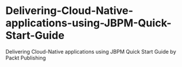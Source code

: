 # Delivering-Cloud-Native-applications-using-JBPM-Quick-Start-Guide
Delivering Cloud-Native applications using JBPM Quick Start Guide by Packt Publishing
